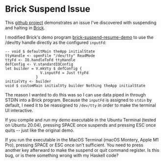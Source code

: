 # Brick Suspend Issue

This [github project](https://github.com/danchoi/brick-suspend-issue)
demonstrates an issue I've discovered with suspending and halting in
[Brick](https://github.com/jtdaugherty/brick). 

I modified Brick's demo program
[brick-suspend-resume-demo](https://github.com/jtdaugherty/brick/blob/master/programs/SuspendAndResumeDemo.hs)
to use the /dev/tty handle directly as the configured `inputFd`:

    -- void $ defaultMain theApp initialState
    ttyHandle <- openFile "/dev/tty" ReadMode
    ttyFd <- IO.handleToFd ttyHandle
    defConfig <- V.standardIOConfig
    let builder = V.mkVty $ defConfig {
                    V.inputFd = Just ttyFd
                  }
    initialVty <- builder
    void $ customMain initialVty builder Nothing theApp initialState

The reason I wanted to do this was so I can use data piped in through
STDIN into a Brick program. Because the `inputFd` is assigned to
`stdin` by default, I need it to be reassigned to `/dev/tty` in order
to make the terminal UI interactive.

If you compile and run my demo executable in the Ubuntu Terminal (tested on
Ubuntu 20.04), pressing SPACE once suspends and pressing ESC once quits -- just
like the original demo.

If you run the executable in the MacOS Terminal (macOS Montery, Apple M1 Pro),
pressing SPACE or ESC once isn't sufficient. You need to press another key
afterward to make the suspend or quit command register. Is this bug, or is
there something wrong with my Haskell code?


